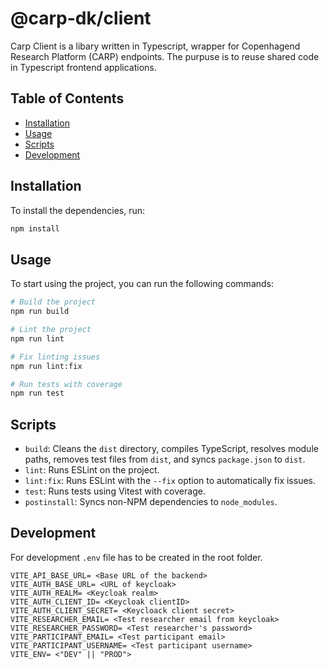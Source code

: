# @carp-dk/client

Carp Client is a libary written in Typescript, wrapper for Copenhagend Research Platform (CARP) endpoints. The purpuse is to reuse shared code in Typescript frontend applications.

## Table of Contents

- [Installation](#installation)
- [Usage](#usage)
- [Scripts](#scripts)
- [Development](#development)

## Installation

To install the dependencies, run:

```bash
npm install
```

## Usage

To start using the project, you can run the following commands:

```bash
# Build the project
npm run build

# Lint the project
npm run lint

# Fix linting issues
npm run lint:fix

# Run tests with coverage
npm run test
```

## Scripts

- `build`: Cleans the `dist` directory, compiles TypeScript, resolves module paths, removes test files from `dist`, and syncs `package.json` to `dist`.
- `lint`: Runs ESLint on the project.
- `lint:fix`: Runs ESLint with the `--fix` option to automatically fix issues.
- `test`: Runs tests using Vitest with coverage.
- `postinstall`: Syncs non-NPM dependencies to `node_modules`.

## Development

For development `.env` file has to be created in the root folder.

```
VITE_API_BASE_URL= <Base URL of the backend>
VITE_AUTH_BASE_URL= <URL of keycloak>
VITE_AUTH_REALM= <Keycloak realm>
VITE_AUTH_CLIENT_ID= <Keycloak clientID>
VITE_AUTH_CLIENT_SECRET= <Keycloack client secret>
VITE_RESEARCHER_EMAIL= <Test researcher email from keycloak>
VITE_RESEARCHER_PASSWORD= <Test researcher's password>
VITE_PARTICIPANT_EMAIL= <Test participant email>
VITE_PARTICIPANT_USERNAME= <Test participant username>
VITE_ENV= <"DEV" || "PROD">
```

